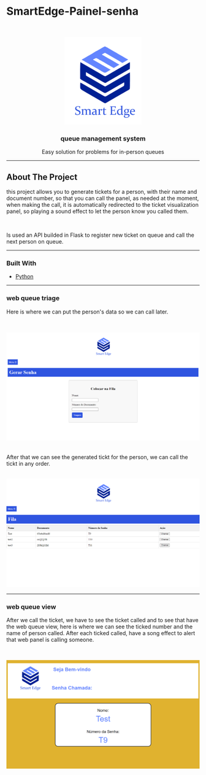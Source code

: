 <!-- 
 _____             _            _             _  _    _         __ _____      
/  __ \           | |          | |           (_)| |  | |       / /|____ |     
| /  \/  ___    __| |  ___   __| | __      __ _ | |_ | |__    / /     / /     
| |     / _ \  / _` | / _ \ / _` | \ \ /\ / /| || __|| '_ \  < <      \ \     
| \__/\| (_) || (_| ||  __/| (_| |  \ V  V / | || |_ | | | |  \ \ .___/ /     
 \____/ \___/  \__,_| \___| \__,_|   \_/\_/  |_| \__||_| |_|   \_\\____/      
                                                                              
                                                                              
          _____         _     _____                _____  _____  _____  _____ 
   ____  |  _  |       | |   |_   _|              / __  \|  _  |/ __  \|____ |
  / __ \ | | | |  __ _ | | __  | |   _ __    ___  `' / /'| |/' |`' / /'    / /
 / / _` || | | | / _` || |/ /  | |  | '_ \  / __|   / /  |  /| |  / /      \ \
| | (_| |\ \_/ /| (_| ||   <  _| |_ | | | || (__  ./ /___\ |_/ /./ /___.___/ /
 \ \__,_| \___/  \__,_||_|\_\ \___/ |_| |_| \___| \_____/ \___/ \_____/\____/ 
  \____/    
  
                            github.com/vbsx    
                            https://www.oakbox.com.br
                            https://www.linkedin.com/in/oak-borges
                            @Vitor Hugo Borges Dos Santos
                            -->


# SmartEdge-Painel-senha
<br />
<p align="center">
  </a>
<img src="github/images/smartedge.png" alt='Logo-Smart-edge' width="200px" ></img>
  </a>

  <h3 align="center">queue management system</h3>

  <p align="center">
    Easy solution for problems for in-person queues
  </p>
</p>

---

## About The Project
this project allows you to generate tickets for a person, with their name and document number, so that you can call the panel, as needed at the moment, when making the call, it is automatically redirected to the ticket visualization panel, so playing a sound effect to let the person know you called them.

<br />

Is used an API builded in Flask to register new ticket on queue and call the next person on queue.

---

### Built With

* [Python](https://python.org)

---
### web queue triage
Here is where we can put the person's data so we can call later.

<br />

<p align="center">
</a>
<img src="github/images/screening.png" alt='Logo-Smart-edge' width="700px" ></img>
</a>
</p>
<br />
After that we can see the generated tickt for the person, we can call the tickt in any order.

<br />
<br />

<p align="center">
</a>
<img src="github/images/queue-triage-web.png" alt='Logo-Smart-edge' width="700px" ></img>
</a>
</p>

---

### web queue view
After we call the ticket, we have to see the ticket called and to see that have the web queue view, here is where we can see the ticked number and the name of person called. After each ticked called, have a song effect to alert that web panel is calling someone.

<br />

<p align="center">
</a>
<img src="github/images/view-panel-queue.png" alt='Logo-Smart-edge' width="700px" ></img>
</a>
</p>

